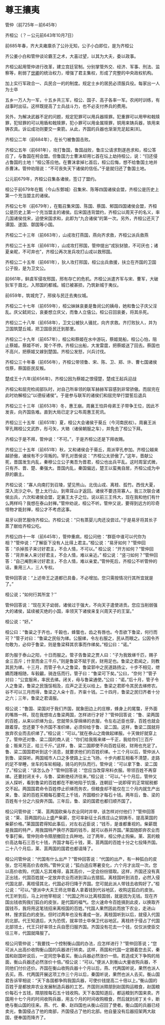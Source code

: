 

# 尊王攘夷

管仲（前725年－前645年）

齐桓公（？－公元前643年10月7日）

前685年春，齐大夫雍廪杀了公孙无知，公子小白即位，是为齐桓公

齐公姜小白和管仲谈论霸王之术，大喜过望，以其为大夫，委以政事。

齐桓公起用管仲进行改革，建立宫廷官制。分别掌管外交、经济、军事、刑法、监察等，削弱了[世卿](https://www.bk.gugeeseo.com/w/index.php?title=%E4%B8%96%E5%8D%BF&action=edit&redlink=1)的统治权力，增强了君主集权，形成了完整的中央政权机构。

加上实行军政合一、兵民合一的的制度。规定士乡的居民必须服兵役。每家出一人为士卒

五乡一万人为一军，十五乡共三军，桓公、国子、高子各率一军。农闲时训练，有战事时出征。这样既提高了士兵战斗力，也不必支付养兵的费用。

另外，为解决武器不足的问题，规定犯罪可以用兵器赎罪。犯重罪可以用甲和戟赎罪，犯轻罪的可以用盾和戟赎罪，犯小罪可以用金属赎罪，铜用来铸兵器，铁用来铸农具。诉讼成功则要交一束箭。从此，齐国的兵器也渐渐充足起来[8]。

齐桓公二年（前684年），在长勺被鲁国击败。

齐桓公五年（前681年），攻打鲁国，鲁国战败，鲁庄公请求割遂邑求和，桓公答应了，与鲁国在柯会盟。但鲁国力士曹沫却用匕首在坛上劫持桓公，说：“归还侵占鲁国的土地！”桓公答应他。在曹沫拿掉匕首后，桓公后悔，想不给鲁国土地并杀曹沫。管仲劝阻说：“不可丧失天下诸侯的信任。”于是就归还了鲁国土地。

公元前679年，齐桓公召集各诸侯，签订了盟约。

桓公于前679年在甄（今山东鄄城）召集宋、陈等四国诸侯会盟，齐桓公是历史上第一个充当盟主的诸侯。

齐桓公七年（前679年），在甄召集宋国、陈国、蔡国、邾国四国诸侯会盟，齐桓公是历史上第一个充当盟主的诸侯。后宋国违背盟约，齐桓公以周天子的名义，率几国诸侯伐宋，迫使宋国求和，此即为“九合诸侯”的第一次。另外，齐桓公还灭了谭国、遂国、鄣国等小国。



齐桓公二十三年（前663年），山戎攻打燕国，燕向齐求救，齐桓公派兵救燕

齐桓公二十五年（前661年），山戎攻打邢国，管仲提出“戎狄豺狼，不可厌也；诸夏亲昵，不可弃也”，齐桓公再次发兵攻打山戎以救邢国。

齐桓公二十五年（前661年），狄人攻打邢国，桓公出兵救援，扶立在齐国的卫国公子毁，是为卫文公。



前661年，鲜虞军侵攻邢国，邢有存亡的危机。齐桓公派遣齐军与宋、曹军，大破狄军于聂北，入邢国的都城。城已被甚损，乃筑新城于夷仪。



前659年，筑城完了，邢侯与民迁去夷仪城。

齐桓公二十七年（前659年），桓公妹妹哀姜是鲁闵公的姨母，她和鲁公子庆父淫乱。庆父弑闵公，哀姜想立庆父，而鲁人立僖公。桓公召回哀姜，将其杀死。

齐桓公二十八年（前658年），卫文公被狄人骚扰，向齐求救。齐打败狄人，并为卫国筑楚丘城，把卫国臣民迁到那里。

齐桓公二十九年（前657年），桓公和蔡姬在水中游玩，蔡姬晃船，桓公心怕，阻止蔡姬。蔡姬不听，晃个不停。齐桓公出船，大发雷霆，把蔡姬送了回去。蔡国也不高兴，把蔡姬又嫁到楚国。齐桓公发怒，兴兵讨伐。

齐桓公三十年春（前656年），齐桓公带领鲁、宋、陈、卫、郑、许、曹七国诸侯伐蔡，蔡国臣民反叛。

楚成王十六年(前656年)，齐桓公因为蔡姬之恨侵楚，楚成王起兵迎战

齐桓公和屈完检阅部队时，对自己所率领的联军赫赫军容感到非常骄傲。而屈完在此时劝解桓公“以德绥诸侯”。于是参与联军的诸侯们和屈完举行盟誓后退兵

齐桓公三十三年（前653年）冬，惠王崩。周襄王怕异母弟王子带争王位，因此不发丧，向齐国告难。直到大局已定才公布周惠王死讯。



齐桓公三十五年（前651年）夏，桓公大会诸侯于葵丘（今河南民权）。周襄王派宰孔赐桓公文武胙，彤弓矢，大辂（诸侯朝服之车），并免去了桓公下拜。

齐桓公于是不拜，管仲说：“不可。”，于是齐桓公还是下拜收赐。



齐桓公三十五年（前651年）秋，又和诸侯会于葵丘，周派宰孔参加。齐桓公越来越骄傲，诸侯有不少背叛的。宰孔对晋侯说：“齐桓公太骄傲了。”这年，晋献公死，晋国发生内乱，秦穆公立公子夷吾为晋君，桓公也出兵平乱。这时周室式微，只有齐、晋、楚、秦强大。晋国内乱，秦国偏远，楚王以蛮夷自居，齐桓公成为中原的霸主。

齐桓公说：“寡人向南打到召陵，望见熊山。北伐山戎、离枝、孤竹。西伐大夏，深入流沙之中。登上太行山，到卑耳山才返回。诸侯不要违背寡人。我三次联合诸侯出兵，六次和诸侯会盟，定襄王太子之位。说以前三王伟大，现在我和他们有什么两样吗？我想在泰山封禅。”管仲劝说，桓公不听。管仲又说，要得到远方的珍奇怪物才能封禅，桓公才不考虑这事。



易牙以厨艺服侍齐桓公。齐桓公说：“只有蒸婴儿肉还没尝过。”于是易牙将其长子蒸了献给齐桓公吃。



齐桓公四十一年（前645年），管仲重病，桓公问他：“群臣中谁可以代你为相？”管仲说：“了解臣下没有人比得上君主。”桓公说：“易牙如何？”管仲回答：“杀掉孩子来讨好君主，不合人情，不可以。” 桓公说：“开方如何？”管仲回答：“背弃亲人来讨好君主，不合人情，难以亲近。” 桓公说：“竖刁如何？”管仲回答：“自己阉割来讨好君主，不合人情，难以亲爱。”管仲死后，齐桓公不听管仲的话，重用三人，三人专权。



管仲回答说：“上述帝王之道都已具备，不必增加。您只需按情况行其所宜就是了。”

桓公说；“如何行其所宜？’’

管仲回答说：“现在天子幼弱，诸侯过于强大，不向天子遣使进贡。您应当削弱强大的诸侯，延续被灭绝的小国，率领天下诸侯来复兴周天子的王室。”

桓公说：“好。”



桓公曰：“鲁粱之于齐也，千榖也，蜂螫也，齿之有唇也。今吾欲下鲁梁，何行而可？”管子对曰：“鲁粱之民俗为绨。公服绨，令左右服之，民从而眼之。公因令齐勿敢为，必仰于鲁梁，则是鲁梁释其农事而作绨矣。”桓公曰：“诺。”



即为服于泰山之阳，十日而服之。管子告鲁梁之贾人曰：“子为我致绨千匹，赐子金三百斤；什至而金三千斤。”则是鲁梁不赋于民，财用足也。鲁梁之君闻之，则教其民为绨。十三月，而管子令人之鲁梁，鲁梁郭中之民道路扬尘，十步不相见，绁繑而踵相随，车毂齺，骑连伍而行。管子曰：“鲁梁可下矣。”公曰，“奈何？”管子对曰：“公宜服帛，率民去绨。闭关，毋与鲁粱通使。”公曰：“诺。”后十月，管子令人之鲁梁，鲁梁之民饿馁相及，应声之正无以给上。鲁梁之君即令其民去绨修农。谷不可以三月而得，鲁梁之人籴十百，齐粜十钱。二十四月，鲁梁之民归齐者十分之六；三年，鲁梁之君请服。

桓公说：“鲁国、梁国对于我们齐国，就象田边上的庄稼，蜂身上的尾螫，牙外面的嘴唇一样。现在我想攻占鲁梁两国，怎样进行才好？”管仲回答说：“鲁、梁两国的百姓，从来以织绨为业。您就带头穿绵绨的衣服，令左右近臣也穿，百姓也就会跟着穿。您还要下令齐国不准织绨，必须仰给于鲁、梁二国。这样，鲁梁二国就将放弃农业而去织绨了。”桓公说：“可以。”就在泰山之南做起绨服。十天做好就穿上了。管仲还对鲁、梁二国的商人说：“你们给我贩来绨一千正，我给你们三百斤金；贩来万正，给三千斤。”这样，鲁、梁二国即使不向百姓征税，财用也充足了。鲁、梁二国国君听到这个消息，就要求他们的百姓织绨。十三个月以后，管仲派人到鲁、梁探听。两国城市人口之多使路上尘土飞扬，十步内都互相看不清楚，走路的足不举睡，坐车的车轮相碰，骑马的列队而行。管仲说：“可以拿下鲁、梁二国了。”桓公说：“该怎么办？”管仲回答说：“您应当改穿帛料衣服。带领百姓不再穿绨。还要封闭关卡，与鲁、梁断绝经济往来。”桓公说：“可以。”十个月后，管仲又派人探听，看到鲁梁的百姓都在不断地陷于饥饿，连朝廷‘一说即得’的正常赋税都交不起。两国国君命令百姓停止织绨而务农，但粮食却不能仅在三个月内就生产出来，鲁、梁的百姓买粮每石要花上千钱，齐国粮价才每石十钱。两年后，鲁、梁的百姓有十分之六投奔齐国。三年后，鲁、梁的国君也都归顺齐国了。



桓公问管仲说：“莱、莒两国砍柴与农业同时并举，该怎样对付他们？”管仲回答说：“莱、苔两国的山上盛产柴薪，您可率新征士兵炼庄山之铜铸币，提高莱国的柴薪价格。”莱国国君得知此事后，对左右近臣说；“钱币，是谁都重视的。柴薪既是我国的特产，用我国特产换尽齐国的钱币，就可以吞并齐国。”莱国随即弃农业而专事打柴。管仲则命令隰朋撤回士兵种地。过了两年，桓公停止购柴。莱、莒的粮价高达每石三百七十钱，齐国才每石十钱，莱、莒两国的百姓十分之七投降齐国。二十八个月后，莱、莒两国的国君也都请降了。





桓公问管仲说：“代国有什么出产？”管仲回答说：“代国的出产，有一种狐白的皮张，您可用高价去收购。”管仲又说；“狐白适应寒暑变化，六个月才出现一次。您以高价收购，代国人忘其难得，喜其高价，一定会纷纷猎取。这样，齐国还没有真正出钱，代国百姓就一定放弃农业而进到深山去猎狐。离枝国听到消息，必然入侵代国北部，离枝侵其北，代国必将归降于齐国。您可就此派人带钱去收购好了。”桓公说：“可以。”便派中大夫王师北带着人拿着钱到代谷地区，收购这狐白的皮张。代王听到后，马上对他宰相说：“代国之所以比离枝国弱，就是因为无钱。现在齐国出钱收购我们狐白的皮张，是代国的福气。您火速命令百姓搞到此皮，以换取齐国钱币，我将用这笔钱招来离枝国的百姓。”代国人果然因此而放下农业，走进山林，搜求狐白的皮张。但时过两年也没有凑成一张，离枝国听到以后，就侵入代国的北部。代王知道后，大为恐慌，就率领士卒保卫代谷地区。离枝终于侵占了代国北部领土，代王只好率领土兵自愿归服齐国。齐国没有花去一个钱，仅仅派使臣交往三年，代国就降服了。



桓公问管仲说；“我要找一个控制衡山国的办法，应怎样进行？”管仲回答说；“您可派人出高价收购衡山国的兵器进行转卖。这样，燕国和代国一定跟着您去买，秦国和赵国听说后，一定同您争着买。衡山兵器必然涨价一倍。若造成天下争购的局面，衡山兵器还必然涨价十倍。”桓公说：“可以。”便派人到衡山大量收购兵器，不同他们付价还价。齐国在衡山收购兵器十个月以后，燕、代两国听说，果然也派人去买。燕、代两国开展这项工作三个月以后，秦国听说，果然也派人去买。衡山国君告诉宰相说：“天下各国都争购我国兵器，可使价钱提高二十倍以上。”衡山国的百姓于是都放弃农业发展制造兵器的工艺。齐国则派隰朋到赵国购运粮食，赵国粮价每石十五钱，隰朋按每石五十钱收购。天下各国知道后，都运粮到齐国来卖。齐国用十七个月的时间收购兵器，用五个月的时间收购粮食，然后就封闭丁关卡，断绝与衡山国的往来。燕、代、秦、赵四国也从衡山召回了使者。衡山国的兵器已经卖光，鲁国侵占了他的南部，齐国侵占了他的北部。他自量没有后器招架两大敌国，便奉国而降齐了。

